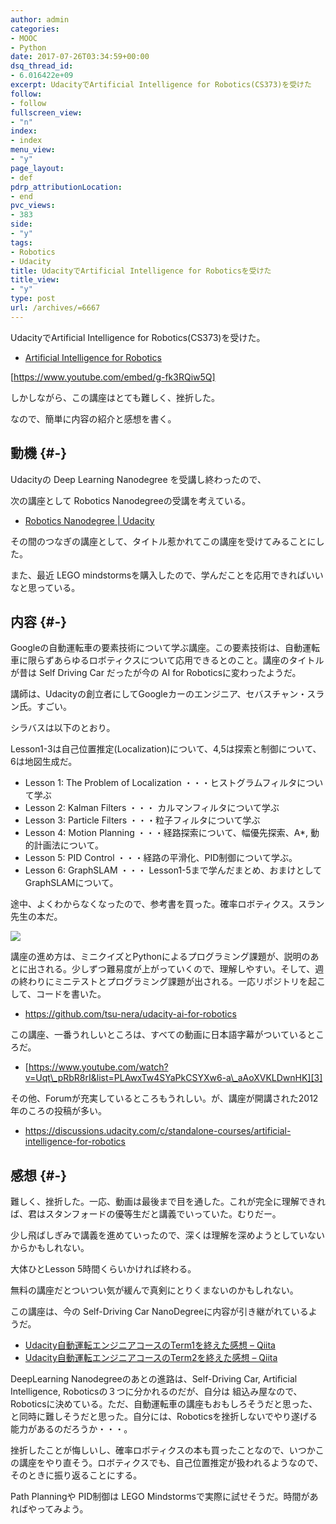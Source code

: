```yaml
---
author: admin
categories:
- MOOC
- Python
date: 2017-07-26T03:34:59+00:00
dsq_thread_id:
- 6.016422e+09
excerpt: UdacityでArtificial Intelligence for Robotics(CS373)を受けた
follow:
- follow
fullscreen_view:
- "n"
index:
- index
menu_view:
- "y"
page_layout:
- def
pdrp_attributionLocation:
- end
pvc_views:
- 383
side:
- "y"
tags:
- Robotics
- Udacity
title: UdacityでArtificial Intelligence for Roboticsを受けた
title_view:
- "y"
type: post
url: /archives/=6667
---
```


UdacityでArtificial Intelligence for Robotics(CS373)を受けた。

  * [Artificial Intelligence for Robotics][1]

[https://www.youtube.com/embed/g-fk3RQiw5Q]

しかしながら、この講座はとても難しく、挫折した。

なので、簡単に内容の紹介と感想を書く。

## 動機 {#-}

Udacityの Deep Learning Nanodegree を受講し終わったので、
  
次の講座として Robotics Nanodegreeの受講を考えている。

  * [Robotics Nanodegree | Udacity][2]

その間のつなぎの講座として、タイトル惹かれてこの講座を受けてみることにした。

また、最近 LEGO mindstormsを購入したので、学んだことを応用できればいいなと思っている。

## 内容 {#-}

Googleの自動運転車の要素技術について学ぶ講座。この要素技術は、自動運転車に限らずあらゆるロボティクスについて応用できるとのこと。講座のタイトルが昔は Self Driving Car だったが今の AI for Roboticsに変わったようだ。

講師は、Udacityの創立者にしてGoogleカーのエンジニア、セバスチャン・スラン氏。すごい。

シラバスは以下のとおり。

Lesson1-3は自己位置推定(Localization)について、4,5は探索と制御について、6は地図生成だ。

  * Lesson 1: The Problem of Localization ・・・ヒストグラムフィルタについて学ぶ
  * Lesson 2: Kalman Filters ・・・ カルマンフィルタについて学ぶ
  * Lesson 3: Particle Filters ・・・粒子フィルタについて学ぶ
  * Lesson 4: Motion Planning ・・・経路探索について、幅優先探索、A*, 動的計画法について。
  * Lesson 5: PID Control ・・・経路の平滑化、PID制御について学ぶ。
  * Lesson 6: GraphSLAM ・・・ Lesson1-5まで学んだまとめ、おまけとしてGraphSLAMについて。

途中、よくわからなくなったので、参考書を買った。確率ロボティクス。スラン先生の本だ。

<a href="https://www.amazon.co.jp/%E7%A2%BA%E7%8E%87%E3%83%AD%E3%83%9C%E3%83%86%E3%82%A3%E3%82%AF%E3%82%B9-%E3%83%97%E3%83%AC%E3%83%9F%E3%82%A2%E3%83%A0%E3%83%96%E3%83%83%E3%82%AF%E3%82%B9%E7%89%88-Sebastian-Thrun/dp/4839952981/ref=as_li_ss_il?ie=UTF8&#038;qid=1501038553&#038;sr=8-1&#038;keywords=%E7%A2%BA%E7%8E%87%E3%83%AD%E3%83%9C%E3%83%86%E3%82%A3%E3%82%AF%E3%82%B9&#038;linkCode=li2&#038;tag=fox10225fox-22&#038;linkId=9bc1d5e9674468baa32e8ef43ceb6c03" target="_blank"><img border="0" src="//ws-fe.amazon-adsystem.com/widgets/q?_encoding=UTF8&#038;ASIN=4839952981&#038;Format=_SL160_&#038;ID=AsinImage&#038;MarketPlace=JP&#038;ServiceVersion=20070822&#038;WS=1&#038;tag=fox10225fox-22" /></a><img src="https://ir-jp.amazon-adsystem.com/e/ir?t=fox10225fox-22&#038;l=li2&#038;o=9&#038;a=4839952981" width="1" height="1" border="0" alt="" style="border:none !important; margin:0px !important;" />

講座の進め方は、ミニクイズとPythonによるプログラミング課題が、説明のあとに出される。少しずつ難易度が上がっていくので、理解しやすい。そして、週の終わりにミニテストとプログラミング課題が出される。一応リポジトリを起こして、コードを書いた。

  * <https://github.com/tsu-nera/udacity-ai-for-robotics>

この講座、一番うれしいところは、すべての動画に日本語字幕がついているところだ。

  * [https://www.youtube.com/watch?v=Uqt\_pRbR8rI&list=PLAwxTw4SYaPkCSYXw6-a\_aAoXVKLDwnHK][3]

その他、Forumが充実しているところもうれしい。が、講座が開講された2012年のころの投稿が多い。

  * <https://discussions.udacity.com/c/standalone-courses/artificial-intelligence-for-robotics>

## 感想 {#-}

難しく、挫折した。一応、動画は最後まで目を通した。これが完全に理解できれば、君はスタンフォードの優等生だと講義でいっていた。むりだー。

少し飛ばしぎみで講義を進めていったので、深くは理解を深めようとしていないからかもしれない。

大体ひとLesson 5時間くらいかければ終わる。

無料の講座だとついつい気が緩んで真剣にとりくまないのかもしれない。
    
この講座は、今の Self-Driving Car NanoDegreeに内容が引き継がれているようだ。

  * [Udacity自動運転エンジニアコースのTerm1を終えた感想 &#8211; Qiita][4]
  * [Udacity自動運転エンジニアコースのTerm2を終えた感想 &#8211; Qiita][5]

DeepLearning Nanodegreeのあとの進路は、Self-Driving Car, Artificial Intelligence, Roboticsの３つに分かれるのだが、自分は 組込み屋なので、Roboticsに決めている。ただ、自動運転車の講座もおもしろそうだと思った、と同時に難しそうだと思った。自分には、Roboticsを挫折しないでやり遂げる能力があるのだろうか・・・。

挫折したことが悔しいし、確率ロボティクスの本も買ったことなので、いつかこの講座をやり直そう。ロボティクスでも、自己位置推定が扱われるようなので、そのときに振り返ることにする。

Path Planningや PID制御は LEGO Mindstormsで実際に試せそうだ。時間があればやってみよう。

 [1]: https://www.udacity.com/course/artificial-intelligence-for-robotics--cs373
 [2]: https://www.udacity.com/robotics
 [3]: https://www.youtube.com/watch?v=Uqt_pRbR8rI&list=PLAwxTw4SYaPkCSYXw6-a_aAoXVKLDwnHK
 [4]: http://qiita.com/RyosukeH/items/822d11d2fb5c83e03786
 [5]: http://qiita.com/RyosukeH/items/4853e9a403fc760c25ea